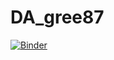 # DA_gree87
[![Binder](https://mybinder.org/badge_logo.svg)](https://mybinder.org/v2/gh/Greeshma87/DA_gree87/main?labpath=Notebook.ipynb)
